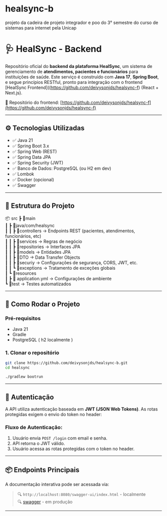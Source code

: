 # healsync-b
projeto da cadeira de projeto integrador e poo do 3° semestre do curso de sistemas para internet pela Unicap

# 🩺 HealSync - Backend

Repositório oficial do **backend da plataforma HealSync**, um sistema de gerenciamento de **atendimentos, pacientes e funcionários** para instituições de saúde. Este serviço é construído com **Java 17**, **Spring Boot**, e segue princípios RESTful, pronto para integração com o frontend [HealSync Frontend]((https://github.com/deivysonjds/healsync-f) (React + Next.js).

🔗 Repositório do frontend: [https://github.com/deivysonjds/healsync-f](https://github.com/deivysonjds/healsync-f)

---

## ⚙️ Tecnologias Utilizadas

- ✅ Java 21
- ✅ Spring Boot 3.x
- ✅ Spring Web (REST)
- ✅ Spring Data JPA
- ✅ Spring Security (JWT)
- ✅ Banco de Dados: PostgreSQL (ou H2 em dev)
- ✅ Lombok
- ✅ Docker (opcional)
- ✅ Swagger 

---

## 📁 Estrutura do Projeto

📦 src
┣ 📂main  
┃ ┣ 📂java/com/healsync  
┃ ┃ ┣ 📂controllers → Endpoints REST (pacientes, atendimentos, funcionários, etc)  
┃ ┃ ┣ 📂services → Regras de negócio  
┃ ┃ ┣ 📂repositories → Interfaces JPA  
┃ ┃ ┣ 📂models → Entidades JPA  
┃ ┃ ┣ 📂DTO → Data Transfer Objects  
┃ ┃ ┣ 📂securiy → Configurações de segurança, CORS, JWT, etc.  
┃ ┃ ┗ 📂exceptions → Tratamento de exceções globais  
┃ ┗ 📂resources  
┃ ┣ 📄 application.yml → Configurações de ambiente  
┗ 📂test → Testes automatizados  

---

## 🚀 Como Rodar o Projeto

### Pré-requisitos

- Java 21
- Gradle
- PostgreSQL ( h2 localmente )

### 1. Clonar o repositório

```bash
git clone https://github.com/deivysonjds/healsync-b.git
cd healsync

./gradlew bootrun

```
---

## 🔐 Autenticação

A API utiliza autenticação baseada em **JWT (JSON Web Tokens)**. As rotas protegidas exigem o envio do token no header:


### Fluxo de Autenticação:

1. Usuário envia `POST /login` com email e senha.
2. API retorna o JWT válido.
3. Usuário acessa as rotas protegidas com o token no header.

---

## 📦 Endpoints Principais

A documentação interativa pode ser acessada via:

> 🔍 `http://localhost:8080/swagger-ui/index.html` - localmente  
> 🔍 [swagger](https://healsync-b-production.up.railway.app/swagger-ui/index.html#/) - em produção

---
